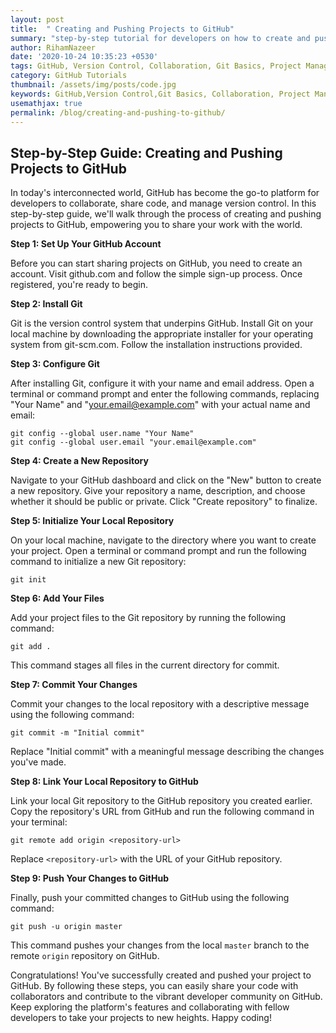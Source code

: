 ```yaml
---
layout: post
title:  " Creating and Pushing Projects to GitHub"
summary: "step-by-step tutorial for developers on how to create and push projects to GitHub, facilitating effective collaboration and version control in software development."
author: RihamNazeer
date: '2020-10-24 10:35:23 +0530'
tags: GitHub, Version Control, Collaboration, Git Basics, Project Management, Software Development, Developer Tools, GitHub Repository, Code Sharing, Git Commands
category: GitHub Tutorials
thumbnail: /assets/img/posts/code.jpg
keywords: GitHub,Version Control,Git Basics, Collaboration, Project Management, Software Development, Code Sharing, Git Commands, GitHub Repository, Developer Tools
usemathjax: true
permalink: /blog/creating-and-pushing-to-github/
---
```


## Step-by-Step Guide: Creating and Pushing Projects to GitHub

In today's interconnected world, GitHub has become the go-to platform for developers to collaborate, share code, and manage version control. In this step-by-step guide, we'll walk through the process of creating and pushing projects to GitHub, empowering you to share your work with the world.

**Step 1: Set Up Your GitHub Account**

Before you can start sharing projects on GitHub, you need to create an account. Visit github.com and follow the simple sign-up process. Once registered, you're ready to begin.

**Step 2: Install Git**

Git is the version control system that underpins GitHub. Install Git on your local machine by downloading the appropriate installer for your operating system from git-scm.com. Follow the installation instructions provided.

**Step 3: Configure Git**

After installing Git, configure it with your name and email address. Open a terminal or command prompt and enter the following commands, replacing "Your Name" and "your.email@example.com" with your actual name and email:

```
git config --global user.name "Your Name"
git config --global user.email "your.email@example.com"
```

**Step 4: Create a New Repository**

Navigate to your GitHub dashboard and click on the "New" button to create a new repository. Give your repository a name, description, and choose whether it should be public or private. Click "Create repository" to finalize.

**Step 5: Initialize Your Local Repository**

On your local machine, navigate to the directory where you want to create your project. Open a terminal or command prompt and run the following command to initialize a new Git repository:

```
git init
```

**Step 6: Add Your Files**

Add your project files to the Git repository by running the following command:

```
git add .
```

This command stages all files in the current directory for commit.

**Step 7: Commit Your Changes**

Commit your changes to the local repository with a descriptive message using the following command:

```
git commit -m "Initial commit"
```

Replace "Initial commit" with a meaningful message describing the changes you've made.

**Step 8: Link Your Local Repository to GitHub**

Link your local Git repository to the GitHub repository you created earlier. Copy the repository's URL from GitHub and run the following command in your terminal:

```
git remote add origin <repository-url>
```

Replace `<repository-url>` with the URL of your GitHub repository.

**Step 9: Push Your Changes to GitHub**

Finally, push your committed changes to GitHub using the following command:

```
git push -u origin master
```

This command pushes your changes from the local `master` branch to the remote `origin` repository on GitHub.


Congratulations! You've successfully created and pushed your project to GitHub. By following these steps, you can easily share your code with collaborators and contribute to the vibrant developer community on GitHub. Keep exploring the platform's features and collaborating with fellow developers to take your projects to new heights. Happy coding!